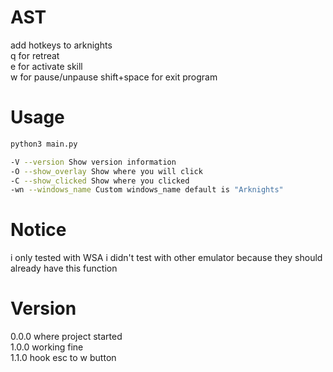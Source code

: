 # AST
add hotkeys to arknights  
q for retreat  
e for activate skill  
w for pause/unpause
shift+space for exit program
# Usage
```bash
python3 main.py  

-V --version Show version information  
-O --show_overlay Show where you will click  
-C --show_clicked Show where you clicked  
-wn --windows_name Custom windows_name default is "Arknights"  
``` 
# Notice
i only tested with WSA i didn't test with other emulator because they should already have this function
# Version
0.0.0 where project started  
1.0.0 working fine  
1.1.0 hook esc to w button  